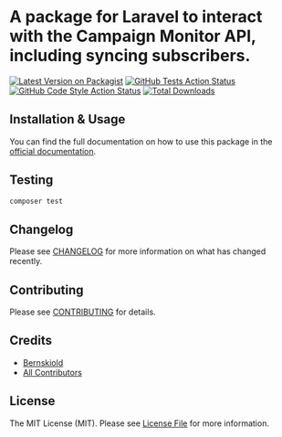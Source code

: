 # A package for Laravel to interact with the Campaign Monitor API, including syncing subscribers.

[![Latest Version on Packagist](https://img.shields.io/packagist/v/bernskiold/laravel-campaign-monitor.svg?style=flat-square)](https://packagist.org/packages/bernskiold/laravel-campaign-monitor)
[![GitHub Tests Action Status](https://img.shields.io/github/actions/workflow/status/bernskiold/laravel-campaign-monitor/run-tests.yml?branch=main&label=tests&style=flat-square)](https://github.com/bernskiold/laravel-campaign-monitor/actions?query=workflow%3Arun-tests+branch%3Amain)
[![GitHub Code Style Action Status](https://img.shields.io/github/actions/workflow/status/bernskiold/laravel-campaign-monitor/fix-php-code-style-issues.yml?branch=main&label=code%20style&style=flat-square)](https://github.com/bernskiold/laravel-campaign-monitor/actions?query=workflow%3A"Fix+PHP+code+style+issues"+branch%3Amain)
[![Total Downloads](https://img.shields.io/packagist/dt/bernskiold/laravel-campaign-monitor.svg?style=flat-square)](https://packagist.org/packages/bernskiold/laravel-campaign-monitor)

## Installation & Usage

You can find the full documentation on how to use this package in
the [official documentation](https://laravel-campaign-monitor.bmedia.io).

## Testing

```bash
composer test
```

## Changelog

Please see [CHANGELOG](CHANGELOG.md) for more information on what has changed recently.

## Contributing

Please see [CONTRIBUTING](CONTRIBUTING.md) for details.

## Credits

- [Bernskiold](https://github.com/bernskiold)
- [All Contributors](../../contributors)

## License

The MIT License (MIT). Please see [License File](LICENSE.md) for more information.
